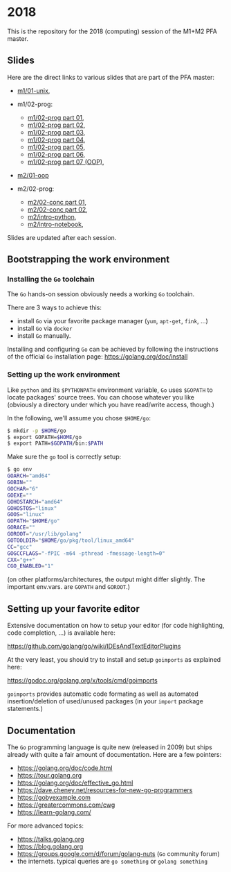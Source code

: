 # 2018

This is the repository for the 2018 (computing) session of the M1+M2 PFA master.

## Slides

Here are the direct links to various slides that are part of the PFA master:

- [m1/01-unix](https://talks.godoc.org/github.com/master-pfa-info/2018/m1/01-unix/talk.slide),
- m1/02-prog:
  - [m1/02-prog part 01](https://talks.godoc.org/github.com/master-pfa-info/2018/m1/02-prog/part-01.slide),
  - [m1/02-prog part 02](https://talks.godoc.org/github.com/master-pfa-info/2018/m1/02-prog/part-02.slide),
  - [m1/02-prog part 03](https://talks.godoc.org/github.com/master-pfa-info/2018/m1/02-prog/part-03.slide),
  - [m1/02-prog part 04](https://talks.godoc.org/github.com/master-pfa-info/2018/m1/02-prog/part-04.slide),
  - [m1/02-prog part 05](https://talks.godoc.org/github.com/master-pfa-info/2018/m1/02-prog/part-05.slide),
  - [m1/02-prog part 06](https://talks.godoc.org/github.com/master-pfa-info/2018/m1/02-prog/part-06.slide),
  - [m1/02-prog part 07 (OOP)](https://talks.godoc.org/github.com/master-pfa-info/2018/m1/02-prog/part-07.slide),

- [m2/01-oop](https://talks.godoc.org/github.com/master-pfa-info/2018/m2/01-oop/part-01.slide)
- m2/02-prog:
  - [m2/02-conc part 01](https://talks.godoc.org/github.com/master-pfa-info/2018/m2/02-conc/part-01.slide),
  - [m2/02-conc part 02](https://talks.godoc.org/github.com/master-pfa-info/2018/m2/02-conc/part-02.slide),
  - [m2/intro-python](https://talks.godoc.org/github.com/master-pfa-info/2018/m2/python-101/intro.slide),
  - [m2/intro-notebook](https://talks.godoc.org/github.com/master-pfa-info/2018/m2/python-101/notebooks.slide),

Slides are updated after each session.

## Bootstrapping the work environment

### Installing the `Go` toolchain

The `Go` hands-on session obviously needs a working `Go` toolchain.

There are 3 ways to achieve this:
- install `Go` via your favorite package manager (`yum`, `apt-get`, `fink`, ...)
- install `Go` via `docker`
- install `Go` manually.

Installing and configuring `Go` can be achieved by following the instructions of the official `Go` installation page: https://golang.org/doc/install

### Setting up the work environment

Like `python` and its `$PYTHONPATH` environment variable, `Go` uses
`$GOPATH` to locate packages' source trees.
You can choose whatever you like (obviously a directory under which
you have read/write access, though.)

In the following, we'll assume you chose `$HOME/go`:

```sh
$ mkdir -p $HOME/go
$ export GOPATH=$HOME/go
$ export PATH=$GOPATH/bin:$PATH
```

Make sure the `go` tool is correctly setup:

```sh
$ go env
GOARCH="amd64"
GOBIN=""
GOCHAR="6"
GOEXE=""
GOHOSTARCH="amd64"
GOHOSTOS="linux"
GOOS="linux"
GOPATH="$HOME/go"
GORACE=""
GOROOT="/usr/lib/golang"
GOTOOLDIR="$HOME/go/pkg/tool/linux_amd64"
CC="gcc"
GOGCCFLAGS="-fPIC -m64 -pthread -fmessage-length=0"
CXX="g++"
CGO_ENABLED="1"
```

(on other platforms/architectures, the output might differ
slightly. The important env.vars. are `GOPATH` and `GOROOT`.)

## Setting up your favorite editor

Extensive documentation on how to setup your editor (for code
highlighting, code completion, ...) is available here:

 https://github.com/golang/go/wiki/IDEsAndTextEditorPlugins

At the very least, you should try to install and setup `goimports` as
explained here:

 https://godoc.org/golang.org/x/tools/cmd/goimports

`goimports` provides automatic code formating as well as automated
insertion/deletion of used/unused packages (in your `import` package
statements.)

## Documentation

The `Go` programming language is quite new (released in 2009) but
ships already with quite a fair amount of documentation.
Here are a few pointers:

- https://golang.org/doc/code.html
- https://tour.golang.org
- https://golang.org/doc/effective_go.html
- https://dave.cheney.net/resources-for-new-go-programmers
- https://gobyexample.com
- https://greatercommons.com/cwg
- https://learn-golang.com/

For more advanced topics:

- https://talks.golang.org
- https://blog.golang.org
- https://groups.google.com/d/forum/golang-nuts (`Go` community forum)
- the internets. typical queries are `go something` or `golang something`
